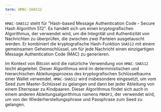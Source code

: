 ```yaml
---
term: HMAC-SHA512
---
```


`HMAC-SHA512` steht für "Hash-based Message Authentication Code - Secure Hash Algorithm 512". Es handelt sich um einen kryptografischen Algorithmus, der verwendet wird, um die Integrität und Authentizität von Nachrichten zu überprüfen, die zwischen zwei Parteien ausgetauscht werden. Er kombiniert die kryptografische Hash-Funktion `SHA512` mit einem gemeinsamen Geheimschlüssel, um für jede Nachricht einen einzigartigen Message Authentication Code (MAC) zu generieren.

Im Kontext von Bitcoin wird die natürliche Verwendung von `HMAC-SHA512` leicht abgeleitet. Dieser Algorithmus wird im deterministischen und hierarchischen Ableitungsprozess des kryptografischen Schlüsselbaums einer Wallet verwendet. `HMAC-SHA512` wird insbesondere eingesetzt, um vom Seed zum Master-Schlüssel zu gelangen und dann bei jeder Ableitung von einem Elternpaar zu Kindpaaren. Dieser Algorithmus findet sich auch in einem anderen Ableitungsalgorithmus namens `PBKDF2`, der verwendet wird, um von der Wiederherstellungsphrase und Passphrase zum Seed zu gelangen.